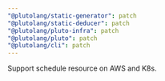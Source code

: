 ```yaml
---
"@plutolang/static-generator": patch
"@plutolang/static-deducer": patch
"@plutolang/pluto-infra": patch
"@plutolang/pluto": patch
"@plutolang/cli": patch
---
```


Support schedule resource on AWS and K8s.

